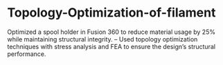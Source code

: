 # Topology-Optimization-of-filament
Optimized a spool holder in Fusion 360 to reduce material usage by 25% while maintaining structural integrity. – Used topology optimization techniques with stress analysis and FEA to ensure the design’s structural performance.
